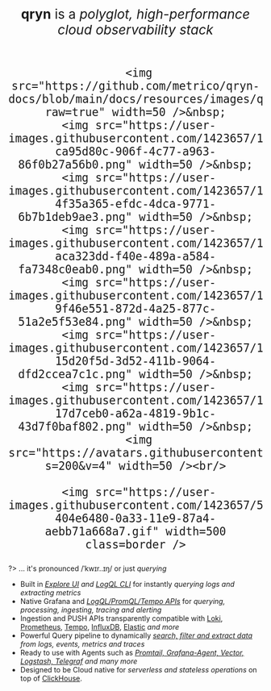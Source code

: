 <p id=start align="center">
  
  <!--
  <h1 align="center">
    <img src="https://github.com/metrico/qryn-docs/blob/main/docs/resources/images/favicon-32x32.png?raw=true" width=25 /> <i>ˈkwɪr..ɪŋ</i>
  </h1>
  -->
  
  <h3 align="center" style="font-weight: normal;font-size: 26px;">
     <b>qryn</b> is a <i>polyglot, high-performance cloud observability stack</i><br/><br/>
    
     <img src="https://github.com/metrico/qryn-docs/blob/main/docs/resources/images/qryn_logo_trans.png?raw=true" width=50 />&nbsp;
     <img src="https://user-images.githubusercontent.com/1423657/184496222-ca95d80c-906f-4c77-a963-86f0b27a56b0.png" width=50 />&nbsp;
     <img src="https://user-images.githubusercontent.com/1423657/184496304-4f35a365-efdc-4dca-9771-6b7b1deb9ae3.png" width=50 />&nbsp;
     <img src="https://user-images.githubusercontent.com/1423657/184496174-aca323dd-f40e-489a-a584-fa7348c0eab0.png" width=50 />&nbsp;
     <img src="https://user-images.githubusercontent.com/1423657/184496973-9f46e551-872d-4a25-877c-51a2e5f53e84.png" width=50 />&nbsp;
     <img src="https://user-images.githubusercontent.com/1423657/184494381-15d20f5d-3d52-411b-9064-dfd2ccea7c1c.png" width=50 />&nbsp;
     <img src="https://user-images.githubusercontent.com/1423657/184494438-17d7ceb0-a62a-4819-9b1c-43d7f0baf802.png" width=50 />&nbsp;
     <img src="https://avatars.githubusercontent.com/u/54801242?s=200&v=4" width=50 /><br/>
    
     <img src="https://user-images.githubusercontent.com/1423657/50496835-404e6480-0a33-11e9-87a4-aebb71a668a7.gif" width=500 class=border />
  </h3>
</p>

?> ... it's pronounced /ˈkwɪr..ɪŋ/ or just _querying_

* Built in _[Explore UI](https://github.com/metrico/qryn-view) and [LogQL CLI](https://github.com/lmangani/vLogQL)_ for instantly _querying logs and extracting metrics_
* Native Grafana and _[LogQL/PromQL/Tempo APIs](support.md)_ for _querying, processing, ingesting, tracing and alerting_
* Ingestion and PUSH APIs transparently compatible with [Loki](logs/ingestion.md), [Prometheus](metrics/ingestion.md), [Tempo](telemetry/ingestion.md), [InfluxDB](metrics/ingestion.md), [Elastic](logs/ingestion.md) _and more_
* Powerful Query pipeline to dynamically _[search, filter and extract data](getting-started.md) from logs, events, metrics and traces_
* Ready to use with Agents such as _[Promtail, Grafana-Agent, Vector, Logstash, Telegraf](ingestion.md) and many more_
* Designed to be Cloud native for _serverless and stateless operations_ on top of [ClickHouse](https://clickhouse.com/clickhouse).

